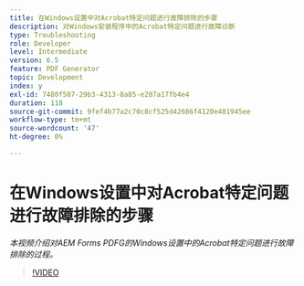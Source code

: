 ```yaml
---
title: 在Windows设置中对Acrobat特定问题进行故障排除的步骤
description: 对Windows安装程序中的Acrobat特定问题进行故障诊断
type: Troubleshooting
role: Developer
level: Intermediate
version: 6.5
feature: PDF Generator
topic: Development
index: y
exl-id: 7480f507-29b3-4313-8a85-e207a17fb4e4
duration: 118
source-git-commit: 9fef4b77a2c70c8cf525d42686f4120e481945ee
workflow-type: tm+mt
source-wordcount: '47'
ht-degree: 0%

---
```


# 在Windows设置中对Acrobat特定问题进行故障排除的步骤

*本视频介绍对AEM Forms PDFG的Windows设置中的Acrobat特定问题进行故障排除的过程。*

>[!VIDEO](https://video.tv.adobe.com/v/335480?quality=12&learn=on)
